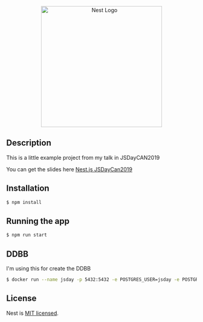 <p align="center">
  <a href="http://nestjs.com/" target="blank"><img src="https://nestjs.com/img/logo_text.svg" width="320" alt="Nest Logo" /></a>
</p>


## Description

This is a little example project from my talk in JSDayCAN2019

You can get the slides here
[Nest.js JSDayCan2019](https://docs.google.com/presentation/d/1PKUQsC05bjegl7BW_nSShOD3r5_H-T7KKVxgy9HHcJ0/edit?usp=sharing)


## Installation

```bash
$ npm install
```

## Running the app

```bash
$ npm run start
```

## DDBB
I'm using this for create the DDBB

```bash
$ docker run --name jsday -p 5432:5432 -e POSTGRES_USER=jsday -e POSTGRES_PASSWORD=jsday -e POSTGRES_DB=jsday -d postgres:11

```



## License

  Nest is [MIT licensed](LICENSE).
